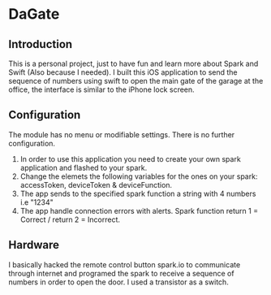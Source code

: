 # DaGate

Introduction
-------------

This is a personal project, just to have fun and learn more about Spark and Swift (Also because I needed). I built this iOS application to send the sequence of numbers using swift to open the main gate of the garage at the office, the interface is similar to the iPhone lock screen.

Configuration
-------------

The module has no menu or modifiable settings. There is no further configuration.

1. In order to use this application you need to create your own spark application and flashed to your spark.
2. Change the elemets the following variables for the ones on your spark: accessToken, deviceToken & deviceFunction.
3. The app sends to the specified spark function a string with 4 numbers i.e "1234"
4. The app handle connection errors with alerts. Spark function return 1 = Correct / return 2 = Incorrect.

Hardware
-------------

I basically hacked the remote control button spark.io to communicate through internet and programed the spark to receive a sequence of numbers in order to open the door. I used a transistor as a switch.
